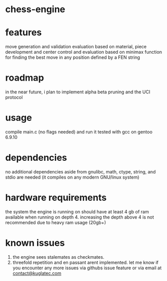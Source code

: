 # chess-engine

# features
move generation and validation
evaluation based on material, piece development and center control and
evaluation based on minimax
function for finding the best move in any position defined by a FEN string

# roadmap

in the near future, i plan to implement alpha beta pruning and the UCI protocol

# usage
compile main.c (no flags needed) and run it
tested with gcc on gentoo 6.9.10

# dependencies
no additional dependencies aside from gnulibc, math, ctype, string, and stdio are needed (it compiles on any modern GNU/linux system)

# hardware requirements
the system the engine is running on should have at least 4 gb of ram available when running on depth 4. increasing the depth above 4 is not recommended due to heavy ram usage (20gb+)

# known issues
1. the engine sees stalemates as checkmates.
2. threefold repetition and en passant arent implemented.
let me know if you encounter any more issues via githubs issue feature or via email at contact@kuglatec.com


